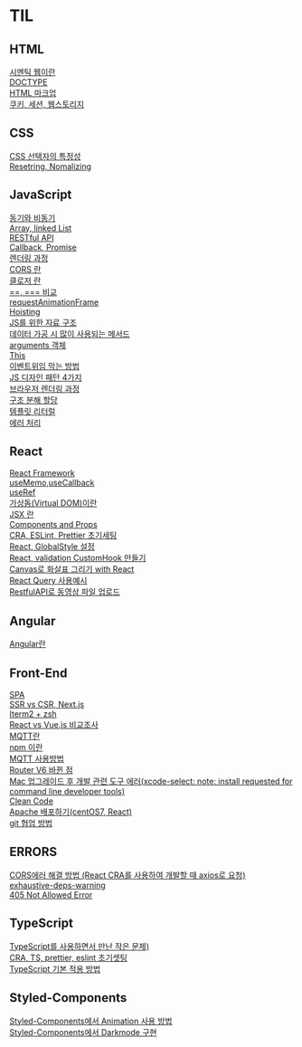 # TIL

## HTML

[시멘틱 웹이란](./HTML/Semantic%20Web.md)</br>
[DOCTYPE](HTML/DOCTYPE.md)</br>
[HTML 마크업](./HTML/HTML%20마크업.md)</br>
[쿠키, 세션, 웹스토리지](./HTML/cookie,session,websrorage.md)</br>

## CSS

[CSS 선택자의 특정성]('./../CSS/CSS%20선택자의%20특정성.md)</br>
[Resetring, Nomalizing](CSS/Resetting%20and%20Nomalizing.md)

## JavaScript

[동기와 비동기](./JS/동기와%20비동기.md) </br>
[Array, linked List](JS/Array%20Linked%20List.md)</br>
[RESTful API](JS/RestfulAPI.md)</br>
[Callback, Promise](JS/Callback%20and%20Promise.md)</br>
[렌더링 과정](./JS/렌더링%20과정.md)</br>
[CORS 란](./JS/CORS.md)</br>
[클로저 란](./JS/클로저.md)</br>
[==, === 비교](./JS/==,===%20비교.md)</br>
[requestAnimationFrame](./JS/requestAnimationFrame.md)</br>
[Hoisting](./JS/Hoisting.md)</br>
[JS를 위한 자료 구조](./JS/JS를%20위한%20자료%20구조.md)</br>
[데이터 가공 시 많이 사용되는 메서드](./JS/배열%20메서드.md)</br>
[arguments 객체](./JS/arguments객체.md)</br>
[This](./JS/This.md)</br>
[이벤트위임 막는 방법](./JS/이벤트위임%20막는%20방법.md)</br>
[JS 디자인 패턴 4가지](./JS/Design%20patterns%20with%20JS.md)</br>
[브라우저 렌더링 과정](./JS/브라우저%20렌더링%20과정.md)</br>
[구조 분해 할당](./JS/구조분해할당.md)</br>
[템플릿 리터럴](./JS/템플릿리터럴.md)</br>
[에러 처리](./JS/에러처리.md)</br>

## React

[React Framework](./React/React%20Framework.md)</br>
[useMemo,useCallback](./JS/동기와%20비동기.md)</br>
[useRef](./React/useRef.md)</br>
[가상돔(Virtual DOM)이란](./React/Virtual%20DOM.md)</br>
[JSX 란](./React/JSX.md)</br>
[Components and Props](./React/Components%20and%20Props.md)</br>
[CRA, ESLint, Prettier 초기세팅](./React/CRA,%20Eslint,%20Prettier%20초기세팅.md)</br>
[React, GlobalStyle 설정](./React/React,%20GlobalStyle%20설정.Md)</br>
[React, validation CustomHook 만들기](./React/React,%20validation%20CustomHook%20만들기.md)</br>
[Canvas로 화살표 그리기 with React](./React/Canvas로%20화살표%20그리기%20with%20React.md)</br>
[React Query 사용예시](./React/React%20Query%20사용%20예시.md)</br>
[RestfulAPI로 동영상 파일 업로드](./React/RestfulAPI로%20동영상%20파일%20업로드.md)</br>

## Angular

[Angular란](./AngularJS/Angular란.md)</br>

## Front-End

[SPA](./Front-End/SPA.md)</br>
[SSR vs CSR, Next.js](./Front-End/SSR%20vs%20CSR,%20Next.js.md)</br>
[Iterm2 + zsh](./Front-End/iterm설정.md)</br>
[React vs Vue.js 비교조사](./Front-End/React%20vs%20Vue%20비교%20조사.md)</br>
[MQTT란](./Front-End/MQTT란.md)</br>
[npm 이란](./Front-End/npm%20이란.md)</br>
[MQTT 사용방법](./Front-End/MQTT%20사용방법.md)</br>
[Router V6 바뀐 점](./Front-End/Router%20V6%20바뀐%20점.md)</br>
[Mac 업그레이드 후 개발 관련 도구 에러(xcode-select: note: install requested for command line developer tools)](<./Front-End/Mac%20업그레이드%20후%20개발%20관련%20도구%20에러(xcode-select:%20note:%20install%20requested%20for%20command%20line%20developer%20tools).md>)</br>
[Clean Code](./Front-End/Clean%20Code.md)</br>
[Apache 배포하기(centOS7, React)](./Front-End/Apache%20배포하기.md)</br>
[git 협업 방법](./Front-End/git%20협업%20방법.md)</br>

## ERRORS

[CORS에러 해결 방법 (React CRA를 사용하여 개발할 때 axios로 요청)](./ERRORS/CORS에러%20해결방법.md)</br>
[exhaustive-deps-warning](./ERRORS/exhaustive-deps-warning.md)</br>
[405 Not Allowed Error](./ERRORS/405%20Not%20Allowed%20Error.md)</br>

## TypeScript

[TypeScript를 사용하면서 만난 작은 문제)](./TypeScript/TypeScript를%20사용하면서%20만난%20작은%20문제.md)</br>
[CRA, TS, prettier, eslint 초기셋팅](./TypeScript/CRA,%20TS,%20prettier,%20eslint%20초기셋팅.md)</br>
[TypeScript 기본 적용 방법](./TypeScript/TypeScript%20%EA%B8%B0%EB%B3%B8%20%EC%A0%81%EC%9A%A9%20%EB%B0%A9%EB%B2%95.md)</br>

## Styled-Components

[Styled-Components에서 Animation 사용 방법](./Styled-components/Animation.md)</br>
[Styled-Components에서 Darkmode 구현](./Styled-components/Darkmode.md)</br>
